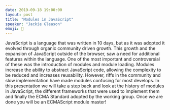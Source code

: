 ```yaml
---
date: 2019-09-18 19:00:00
layout: post
title: "Modules in JavaScript"
speaker: "Jackie Gleason"
emoji: 🎤
---
```


JavaScript is a language that was written in 10 days, but as it was adopted it evolved through organic community driven growth. This growth and the expansion of JavaScript outside of the browser, saw a need for additional features within the language. One of the most important and controversial of these was the introduction of modules and module loading. Modules increase the ability to abstract JavaScript code, allowing the complexity to be reduced and increases reusability. However, riffs in the community and slow implementation have made modules confusing for most develops. In this presentation we will take a step back and look at the history of modules in JavaScript, the different frameworks that were used to implement them and finally the ECMA Standard adopted by the working group. Once we are done you will be an ECMAScript module master!

